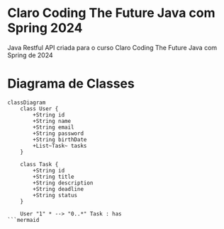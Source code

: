 # Claro Coding The Future Java com Spring 2024
Java Restful API criada para o curso Claro Coding The Future Java com Spring de 2024

# Diagrama de Classes
```mermaid
classDiagram
    class User {
        +String id
        +String name
        +String email
        +String password
        +String birthDate
        +List~Task~ tasks
    }

    class Task {
        +String id
        +String title
        +String description
        +String deadline
        +String status
    }

    User "1" * --> "0..*" Task : has
```mermaid
